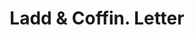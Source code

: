 ---
doi: 10.7916/D8960VM9
date_other: '1880'
date_other_textual: 1880-1889
form: correspondence
genre:
- Letters (correspondence)
name:
- Ladd & Coffin
object_in_context_url: https://biggert.cul.columbia.edu/items/view/ave_biggert_01048
subject_hierarchical_geographic:
- New York, New York, United States
subject_name:
- Ladd & Coffin
title: Ladd & Coffin. Letter
sort_title: Ladd & Coffin. Letter
call_number: ave_biggert_01048
coordinates:
- 40.71277777777778,-74.00583333333333
pid: ave_biggert_01048
identifiers: ave_biggert_01048
thumbnail: https://derivativo-2.library.columbia.edu/iiif/2/ldpd:344347/full/!256,256/0/native.jpg
permalink: "/biggert/ave_biggert_01048/"
layout: iiif-image-page
---